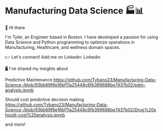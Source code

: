 # Manufacturing Data Science 🏭📊

👋 Hi there

I'm Tyler, an Engineer based in Boston. I have developed a passion for using Data Science and Python programming to optimize operations in Manufacturing, Healthcare, and wellness domain spaces. 

👉 Let's connect!
Add me on Linkedin: Linkedin

🖥️ I've shared my insights about

Predictive Maintenance
https://github.com/Tybano23/Manufacturing-Data-Science-/blob/93bb69f6e16bf11a25448c6fb399688be7437b02/pdm-analysis.ipynb

Should cost predictive decision making
https://github.com/Tybano23/Manufacturing-Data-Science-/blob/93bb69f6e16bf11a25448c6fb399688be7437b02/Drug%20should-cost%20analysis.ipynb

and more!
